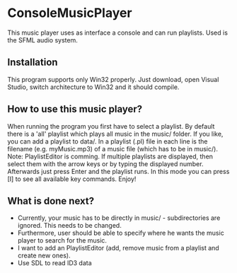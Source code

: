 # ConsoleMusicPlayer

This music player uses as interface a console and can run playlists. Used is the SFML audio system.

## Installation
This program supports only Win32 properly. Just download, open Visual Studio, switch architecture to Win32 and it should compile.

## How to use this music player?
When running the program you first have to select a playlist. By default there is a 'all' playlist which plays all
music in the music/ folder. If you like, you can add a playlist to data/. In a playlist (.pl) file in each
line is the filename (e.g. myMusic.mp3) of a music file (which has to be in music/). Note: PlaylistEditor is comming.
If multiple playlists are displayed, then select them with the arrow keys or by typing the displayed number. Afterwards
just press Enter and the playlist runs. In this mode you can press [I] to see all available key commands.
Enjoy!

## What is done next?
- Currently, your music has to be directly in music/ - subdirectories are ignored. This needs to be changed.
- Furthermore, user should be able to specify where he wants the music player to search for the music.
- I want to add an PlaylistEditor (add, remove music from a playlist and create new ones).
- Use SDL to read ID3 data
